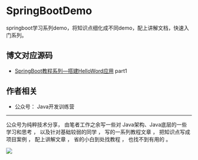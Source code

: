# SpringBootDemo
springboot学习系列demo，将知识点细化成不同demo，配上讲解文档，快速入门系列。



## 博文对应源码
- [SpringBoot教程系列—搭建HelloWord应用](https://mp.weixin.qq.com/s/D2zj94eBvDvUDTzSbmXV6Q) part1

## 作者相关
- 公众号： Java开发训练营 

---


公众号为纯粹技术分享， 
由笔者工作之余写一些对 Java架构、Java底层的一些学习和思考 ，
以及针对基础较弱的同学 ， 写的一系列教程文章 ， 把知识点写成项目案例 ， 配上讲解文章 ， 省的小白到处找教程 ， 也找不到有用的 。


![](https://imgkr2.cn-bj.ufileos.com/4a3e58bc-441f-4879-b497-6edb5d36ca2d.jpg?UCloudPublicKey=TOKEN_8d8b72be-579a-4e83-bfd0-5f6ce1546f13&Signature=BaL%252BQCYcoBiF66mlpc1UT4P7KZM%253D&Expires=1603429894)


